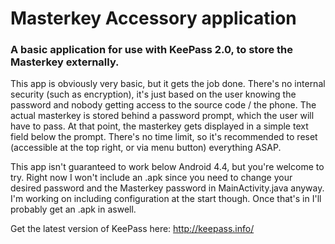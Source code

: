 # Masterkey Accessory application
### A basic application for use with KeePass 2.0, to store the Masterkey externally.

This app is obviously very basic, but it gets the job done. There's no internal security (such as encryption), it's just based on the user knowing the password and nobody getting access to the source code / the phone.
The actual masterkey is stored behind a password prompt, which the user will have to pass. At that point, the masterkey gets displayed in a simple text field below the prompt. 
There's no time limit, so it's recommended to reset (accessible at the top right, or via menu button) everything ASAP. 

This app isn't guaranteed to work below Android 4.4, but you're welcome to try. Right now I won't include an .apk since you need to change your desired password and the Masterkey password in MainActivity.java anyway.
I'm working on including configuration at the start though. Once that's in I'll probably get an .apk in aswell.

Get the latest version of KeePass here:
http://keepass.info/